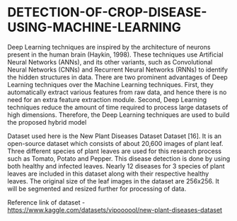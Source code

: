 # DETECTION-OF-CROP-DISEASE-USING-MACHINE-LEARNING

Deep Learning techniques are inspired by the architecture of neurons present in the human
brain (Haykin, 1998). These techniques use Artificial Neural Networks (ANNs), and its other
variants, such as Convolutional Neural Networks (CNNs) and Recurrent Neural Networks
(RNNs) to identify the hidden structures in data. There are two prominent advantages of
Deep Learning techniques over the Machine Learning techniques. First, they automatically
extract various features from raw data, and hence there is no need for an extra feature
extraction module. Second, Deep Learning techniques reduce the amount of time required to
process large datasets of high dimensions. Therefore, the Deep Learning techniques are used
to build the proposed hybrid model

Dataset used here is the New Plant Diseases Dataset Dataset [16]. It is an open-source
dataset which consists of about 20,600 images of plant leaf. Three different species of plant
leaves are used for this research process such as Tomato, Potato and Pepper. This disease
detection is done by using both healthy and infected leaves. Nearly 12 diseases for 3 species
of plant leaves are included in this dataset along with their respective healthy leaves. The
original size of the leaf images in the dataset are 256x256. It will be segmented and resized
further for processing of data. 

Reference link of dataset -
https://www.kaggle.com/datasets/vipoooool/new-plant-diseases-dataset
